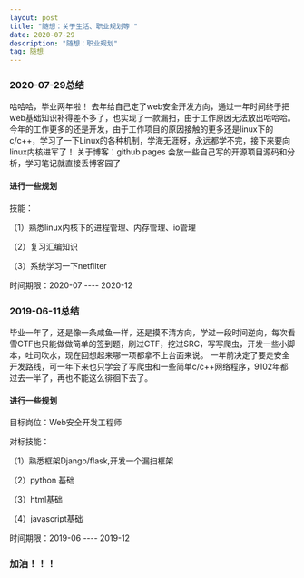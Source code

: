 ```yaml
---
layout: post
title: "随想：关于生活、职业规划等 "
date: 2020-07-29 
description: "随想：职业规划"
tag: 随想
---   
```

### 2020-07-29总结
哈哈哈，毕业两年啦！
去年给自己定了web安全开发方向，通过一年时间终于把web基础知识补得差不多了，也实现了一款漏扫，由于工作原因无法放出哈哈哈。
今年的工作更多的还是开发，由于工作项目的原因接触的更多还是linux下的c/c++，学习了一下Linux的各种机制，学海无涯呀，永远都学不完，接下来要向linux内核进军了！
关于博客：github pages 会放一些自己写的开源项目源码和分析，学习笔记就直接丢博客园了


#### 进行一些规划

技能：

（1）熟悉linux内核下的进程管理、内存管理、io管理

（2）复习汇编知识

（3）系统学习一下netfilter


时间期限：2020-07 ---- 2020-12


### 2019-06-11总结

毕业一年了，还是像一条咸鱼一样，还是摸不清方向，学过一段时间逆向，每次看雪CTF也只能做做简单的签到题，刷过CTF，挖过SRC，写写爬虫，开发一些小脚本，吐司吹水，现在回想起来哪一项都拿不上台面来说。
一年前决定了要走安全开发路线，可一年下来也只学会了写爬虫和一些简单c/c++网络程序，9102年都过去一半了，再也不能这么徘徊下去了。

#### 进行一些规划

目标岗位：Web安全开发工程师

对标技能：

（1）熟悉框架Django/flask,开发一个漏扫框架

（2）python 基础

（3）html基础

（4）javascript基础

时间期限：2019-06 ---- 2019-12

### 加油！！！






